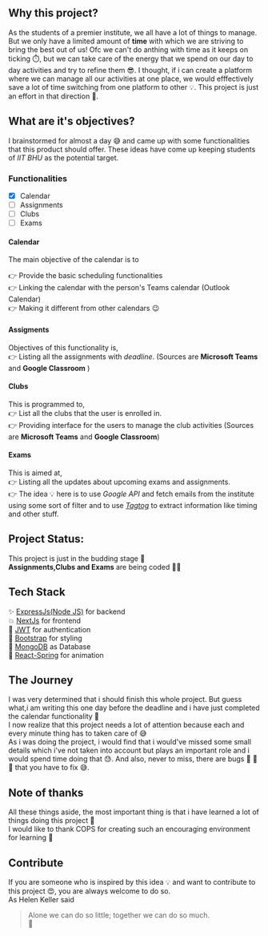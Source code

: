 
## Why this project?
As the students of a premier institute, we all have a lot of things to manage. But we only have a limited amount of **time** with which we are striving to bring the best out of us! Ofc we can't do anthing with time as it keeps on ticking :stopwatch:, but we can take care of the energy that we spend on our day to day activities and try to refine them :sunglasses:. I thought, if i can create a platform where we can manage all our activities at one place, we would efffectively save a lot of time switching from one platform to other :bulb:. This project is just an effort in that direction :rainbow:.

## What are it's objectives?
I brainstormed for almost a day :sweat_smile: and came up with some functionalities that this product should offer. These ideas have come up keeping students of *IIT BHU* as the potential target.

### Functionalities
- [x] Calendar
- [ ] Assignments
- [ ] Clubs
- [ ] Exams

#### Calendar
The main objective of the calendar is to </br>

:point_right:  Provide the basic scheduling functionalities </br>
:point_right:  Linking the calendar with the person's Teams calendar (Outlook Calendar) </br>
:point_right:  Making it different from other calendars :wink: </br>

#### Assigments
Objectives of this functionality is, </br>
:point_right:  Listing all the assignments with *deadline*. (Sources are **Microsoft Teams** and **Google Classroom** )

#### Clubs
This is programmed to,  </br>
:point_right: List all the clubs that the user is enrolled in. </br>
:point_right: Providing interface for the users to manage the club activities (Sources are **Microsoft Teams** and **Google Classroom**)

#### Exams
This is aimed at, </br>
:point_right: Listing all the updates about upcoming exams and assignments. </br>
:point_right:  The idea :bulb: here is to use *Google API* and fetch emails from the institute using some sort of filter and to use [*Tagtog*](https://www.tagtog.net) to extract information like timing and other stuff.

## Project Status:
This project is just in the budding stage :seedling:</br>
**Assignments,Clubs and Exams** are being coded :technologist:

## Tech Stack
:sparkles: [ExpressJs(Node JS)](https://expressjs.com) for backend </br>
:boom: [NextJs](www.nextjs.org) for frontend </br>
:key: [JWT](https://jwt.io) for authentication </br>
:rainbow: [Bootstrap](https://getbootstrap.com) for styling </br>
:briefcase: [MongoDB](https://www.mongodb.com) as Database </br>
:balloon: [React-Spring](https://www.react-spring.io) for animation

## The Journey
I was very determined that i should finish this whole project. But guess what,i am writing this one day before the deadline and i have just completed the calendar functionality :rofl: </br>I now realize that this project needs a lot of attention because each and every minute thing has to taken care of :sweat_smile: </br> As i was doing the project, i would find that i would've missed some small details which i've not taken into account but plays an important role and i would spend time doing that :sweat:. And also, never to miss, there are bugs :bug: :bug: :bug: that you have to fix :sweat_smile:.</br> 


## Note of thanks 
All these things aside, the most important thing is that i have learned a lot of things doing this project :slightly_smiling_face: </br>
I would like to thank COPS for creating such an encouraging environment for learning :pray:

## Contribute
If you are someone who is inspired by this idea :bulb: and want to contribute to this project :heart_eyes:, you are always welcome to do so.
</br> As Helen Keller said
>Alone we can do so little; together we can do so much.
</br> :raised_hands:
